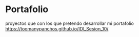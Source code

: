 # Portafolio
proyectos que con los que pretendo desarrollar mi portafolio
https://toomanypanchos.github.io/IDI_Sesion_10/
